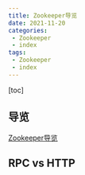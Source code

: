```yaml
---
title: Zookeeper导览
date: 2021-11-20
categories: 
 - Zookeeper
 - index
tags:
 - Zookeeper
 - index
---
```


[toc]

## 导览
[Zookeeper导览](./)

## RPC vs HTTP

